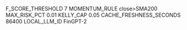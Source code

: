 F_SCORE_THRESHOLD        7
MOMENTUM_RULE            close>SMA200
MAX_RISK_PCT             0.01
KELLY_CAP                0.05
CACHE_FRESHNESS_SECONDS  86400
LOCAL_LLM_ID             FinGPT-2
